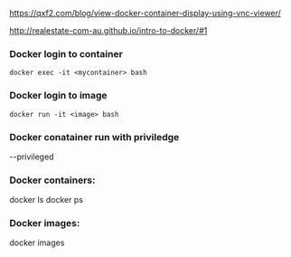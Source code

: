 https://qxf2.com/blog/view-docker-container-display-using-vnc-viewer/

http://realestate-com-au.github.io/intro-to-docker/#1

### Docker login to container
``
docker exec -it <mycontainer> bash    
``
### Docker login to image
``
docker run -it <image> bash  
``
### Docker conatainer run with priviledge
--privileged
  
### Docker containers:
docker ls
docker ps

### Docker images:
docker images
